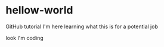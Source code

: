 # hellow-world
GitHub tutorial
I'm here learning what this is for a potential job

look I'm coding

